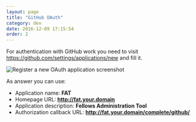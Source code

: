 ```yaml
---
layout: page
title: "GitHub OAuth"
category: dev
date: 2016-12-09 17:15:54
order: 2
---
```

For authentication with GitHub work you need to visit
https://github.com/settings/applications/new and fill it.

![Register a new OAuth application screenshot]({{site.baseurl}}/img/github-oauth.jpg)

As answer you can use:

- Application name: **FAT**
- Homepage URL: **http://fat.your.domain**
- Application description: **Fellows Administration Tool**
- Authorization callback URL: **http://fat.your.domain/complete/github/**
